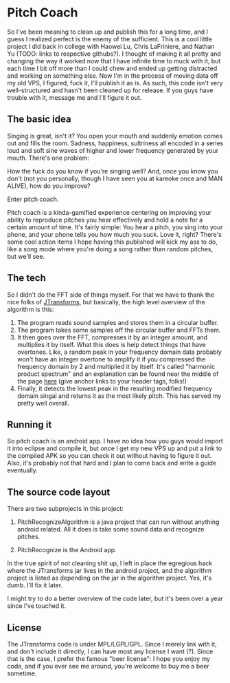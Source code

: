 # Pitch Coach

So I've been meaning to clean up and publish this for a long time, and I guess I realized perfect is the enemy of the sufficient. This is a cool little project I did back in college with Haowei Lu, Chris LaFriniere, and Nathan Yu (TODO: links to respective githubs?). I thought of making it all pretty and changing the way it worked now that I have infinite time to muck with it, but each time I bit off more than I could chew and ended up getting distracted and working on something else. Now I'm in the process of moving data off my old VPS, I figured, fuck it, I'll publish it as is. As such, this code isn't very well-structured and hasn't been cleaned up for release. If you guys have trouble with it, message me and I'll figure it out.

## The basic idea

Singing is great, isn't it? You open your mouth and suddenly emotion comes out and fills the room. Sadness, happiness, sultriness all encoded in a series loud and soft sine waves of higher and lower frequency generated by your mouth. There's one problem:

How the fuck do you know if you're singing well? And, once you know you don't (not you personally, though I have seen you at kareoke once and MAN ALIVE), how do you improve?

Enter pitch coach.

Pitch coach is a kinda-gamified experience centering on improving your ability to reproduce pitches you hear effectively and hold a note for a certain amount of time. It's fairly simple: You hear a pitch, you sing into your phone, and your phone tells you how much you suck. Love it, right? There's some cool action items I hope having this published will kick my ass to do, like a song mode where you're doing a song rather than random pitches, but we'll see.

## The tech

So I didn't do the FFT side of things myself. For that we have to thank the nice folks of [JTransforms](https://sites.google.com/site/piotrwendykier/software/jtransforms), but basically, the high level overview of the algorithm is this:

1. The program reads sound samples and stores them in a circular buffer.
2. The program takes some samples off the circular buffer and FFTs them.
3. It then goes over the FFT, compresses it by an integer amount, and multiplies it by itself. What this does is help detect things that have overtones. Like, a random peak in your frequency domain data probably won't have an integer overtone to amplify it if you compressed the frequency domain by 2 and multiplied it by itself. It's called "harmonic product spectrum" and an explanation can be found near the middle of the page [here](http://cnx.org/content/m11714/latest/) (give anchor links to your header tags, folks!)
4. Finally, it detects the lowest peak in the resulting modified frequency domain singal and returns it as the most likely pitch. This has served my pretty well overall.

## Running it

So pitch coach is an android app. I have no idea how you guys would import it into eclipse and compile it, but once I get my new VPS up and put a link to the compiled APK so you can check it out without having to figure it out. Also, it's probably not that hard and I plan to come back and write a guide eventually.

## The source code layout

There are two subprojects in this project:

1. PitchRecognizeAlgorithm is a java project that can run without anything android related. All it does is take some sound data and recognize pitches.

2. PitchRecognize is the Android app.

In the true spirit of not cleaning shit up, I left in place the egregious hack where the JTransforms jar lives in the android project, and the algorithm project is listed as depending on the jar in the algorithm project. Yes, it's dumb. I'll fix it later.

I might try to do a better overview of the code later, but it's been over a year since I've touched it.

## License

The JTransforms code is under MPL/LGPL/GPL. Since I merely link with it, and don't include it directly, I can have most any license I want (?). Since that is the case, I prefer the famous "beer license": I hope you enjoy my code, and if you ever see me around, you're welcome to buy me a beer sometime.